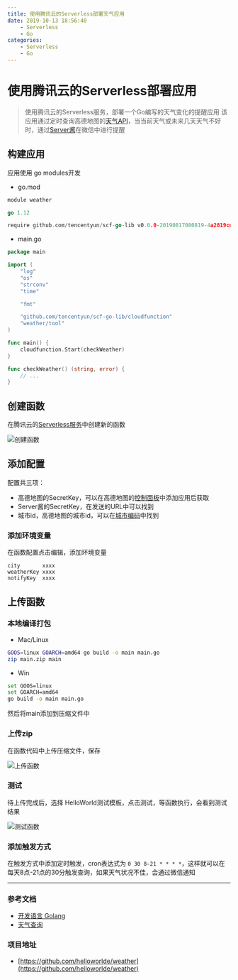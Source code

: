 ```yaml
---
title: 使用腾讯云的Serverless部署天气应用
date: 2019-10-13 18:56:40
    - Serverless
    - Go
categories: 
    - Serverless
    - Go
---
```


# 使用腾讯云的Serverless部署应用

> 使用腾讯云的Serverless服务，部署一个Go编写的天气变化的提醒应用
> 该应用通过定时查询高德地图的[天气API](https://lbs.amap.com/api/webservice/guide/api/weatherinfo)，当当前天气或未来几天天气不好时，通过[Server酱](http://sc.ftqq.com)在微信中进行提醒

## 构建应用

应用使用 go modules开发

- go.mod

```go
module weather

go 1.12

require github.com/tencentyun/scf-go-lib v0.0.0-20190817080819-4a2819cda320
```

- main.go

```go
package main

import (
	"log"
	"os"
	"strconv"
	"time"

	"fmt"

	"github.com/tencentyun/scf-go-lib/cloudfunction"
	"weather/tool"
)

func main() {
	cloudfunction.Start(checkWeather)
}

func checkWeather() (string, error) {
    // ...
}
```

## 创建函数

在腾讯云的[Serverless服务](https://console.cloud.tencent.com/scf/list?rid=8&ns=default)中创建新的函数

![创建函数](https://imgconvert.csdnimg.cn/aHR0cHM6Ly9oZWxsb3dvb2Rlcy5vc3MtY24tYmVpamluZy5hbGl5dW5jcy5jb20vYmxvZy9xY2xvdWQtc2VydmVybGVzcy8lRTUlODglOUIlRTUlQkIlQkElRTUlODclQkQlRTYlOTUlQjAucG5n?x-oss-process=image/format,png)

## 添加配置 

配置共三项：

- 高德地图的SecretKey，可以在高德地图的[控制面板](https://lbs.amap.com/dev/key/app)中添加应用后获取
- Server酱的SecretKey，在发送的URL中可以找到
- 城市id，高德地图的城市id，可以在[城市编码](https://lbs.amap.com/api/webservice/download)中找到

### 添加环境变量

在函数配置点击编辑，添加环境变量

```
city       xxxx
weatherKey xxxx
notifyKey  xxxx
```

## 上传函数

### 本地编译打包

- Mac/Linux

```bash
GOOS=linux GOARCH=amd64 go build -o main main.go
zip main.zip main
```

- Win 

```bash
set GOOS=linux
set GOARCH=amd64
go build -o main main.go
```

然后将main添加到压缩文件中

### 上传zip

在函数代码中上传压缩文件，保存

![上传函数](https://imgconvert.csdnimg.cn/aHR0cHM6Ly9oZWxsb3dvb2Rlcy5vc3MtY24tYmVpamluZy5hbGl5dW5jcy5jb20vYmxvZy9xY2xvdWQtc2VydmVybGVzcy8lRTQlQjglOEElRTQlQkMlQTAlRTUlODclQkQlRTYlOTUlQjAucG5n?x-oss-process=image/format,png)

### 测试

待上传完成后，选择 HelloWorld测试模板，点击测试，等函数执行，会看到测试结果

![测试函数](https://imgconvert.csdnimg.cn/aHR0cHM6Ly9oZWxsb3dvb2Rlcy5vc3MtY24tYmVpamluZy5hbGl5dW5jcy5jb20vYmxvZy9xY2xvdWQtc2VydmVybGVzcy8lRTYlQjUlOEIlRTglQUYlOTUlRTUlODclQkQlRTYlOTUlQjAucG5n?x-oss-process=image/format,png)

### 添加触发方式

在触发方式中添加定时触发，cron表达式为 `0 30 8-21 * * * *`，这样就可以在每天8点-21点的30分触发查询，如果天气状况不佳，会通过微信通知


--------


### 参考文档

- [开发语言 Golang](https://cloud.tencent.com/document/product/583/18032)
- [天气查询](https://lbs.amap.com/api/webservice/guide/api/weatherinfo)


### 项目地址

- [https://github.com/helloworlde/weather](https://github.com/helloworlde/weather)
